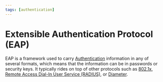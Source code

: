 ```yaml
---
tags: [authentication]
---
```


# Extensible Authentication Protocol (EAP)

EAP is a framework used to carry [Authentication](202210040915.md) information
in any of several formats, which means that the information can be in passwords
or security keys. It typically rides on top of other protocols such as
[802.1x](202303082056.md), [Remote Access Dial-In User Service (RADIUS)](202210221318.md),
or [Diameter](202210221333.md).
